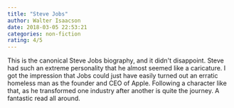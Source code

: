 ```yaml
---
title: "Steve Jobs"
author: Walter Isaacson 
date: 2018-03-05 22:53:21
categories: non-fiction
rating: 4/5
---
```


This is the canonical Steve Jobs biography, and it didn't disappoint. Steve had such an extreme personality that he almost seemed like a caricature. I got the impression that Jobs could just have easily turned out an erratic homeless man as the founder and CEO of Apple. Following a character like that, as he transformed one industry after another is quite the journey. A fantastic read all around.
